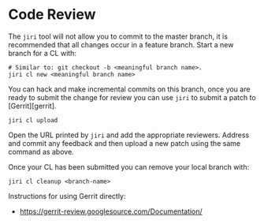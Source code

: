 # Code Review

The `jiri` tool will not allow you to commit to the master branch, it is recommended that all changes occur in a feature branch. Start a new branch for a CL with:

    # Similar to: git checkout -b <meaningful branch name>.
    jiri cl new <meaningful branch name>

You can hack and make incremental commits on this branch, once you are ready to submit the change for review you can use `jiri` to submit a patch to [Gerrit][gerrit].

    jiri cl upload

Open the URL printed by `jiri` and add the appropriate reviewers. Address and commit any feedback and then upload a new patch using the same command as above.

Once your CL has been submitted you can remove your local branch with:

    jiri cl cleanup <branch-name>


Instructions for using Gerrit directly:

 * https://gerrit-review.googlesource.com/Documentation/
